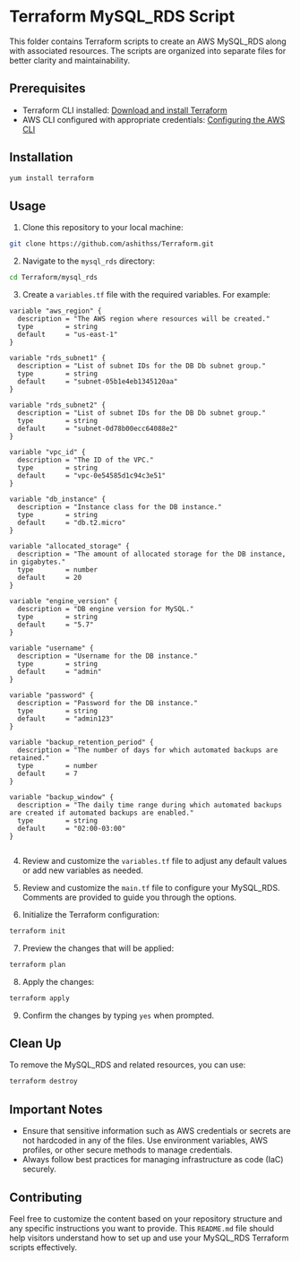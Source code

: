 # Terraform MySQL_RDS Script

This folder contains Terraform scripts to create an AWS MySQL_RDS along with associated resources. The scripts are organized into separate files for better clarity and maintainability.
## Prerequisites

- Terraform CLI installed: [Download and install Terraform](https://www.terraform.io/downloads.html)
- AWS CLI configured with appropriate credentials: [Configuring the AWS CLI](https://docs.aws.amazon.com/cli/latest/userguide/cli-configure-quickstart.html)
## Installation
 
```bash
yum install terraform
```
## Usage
 
1. Clone this repository to your local machine:


```bash
git clone https://github.com/ashithss/Terraform.git
```
 
2. Navigate to the `mysql_rds` directory:
 

```bash
cd Terraform/mysql_rds
```
 

3. Create a `variables.tf` file with the required variables. For example:


```hcl
variable "aws_region" {
  description = "The AWS region where resources will be created."
  type        = string
  default     = "us-east-1"
}

variable "rds_subnet1" {
  description = "List of subnet IDs for the DB Db subnet group."
  type        = string
  default     = "subnet-05b1e4eb1345120aa"
}

variable "rds_subnet2" {
  description = "List of subnet IDs for the DB Db subnet group."
  type        = string
  default     = "subnet-0d78b00ecc64088e2"
}

variable "vpc_id" {
  description = "The ID of the VPC."
  type        = string
  default     = "vpc-0e54585d1c94c3e51" 
}

variable "db_instance" {
  description = "Instance class for the DB instance."
  type        = string
  default     = "db.t2.micro"
}

variable "allocated_storage" {
  description = "The amount of allocated storage for the DB instance, in gigabytes."
  type        = number
  default     = 20
}

variable "engine_version" {
  description = "DB engine version for MySQL."
  type        = string
  default     = "5.7"
}

variable "username" {
  description = "Username for the DB instance."
  type        = string
  default     = "admin"
}

variable "password" {
  description = "Password for the DB instance."
  type        = string
  default     = "admin123"
}

variable "backup_retention_period" {
  description = "The number of days for which automated backups are retained."
  type        = number
  default     = 7
}

variable "backup_window" {
  description = "The daily time range during which automated backups are created if automated backups are enabled."
  type        = string
  default     = "02:00-03:00"
}
 
```
 
4. Review and customize the `variables.tf` file to adjust any default values or add new variables as needed.


5. Review and customize the `main.tf` file to configure your MySQL_RDS. Comments are provided to guide you through the options.


6. Initialize the Terraform configuration:

 
```bash
terraform init
```
 

7. Preview the changes that will be applied:


```bash
terraform plan
```

8. Apply the changes:


```bash
terraform apply
```


9. Confirm the changes by typing `yes` when prompted.
 

## Clean Up


To remove the MySQL_RDS and related resources, you can use:


```bash
terraform destroy
```


## Important Notes


- Ensure that sensitive information such as AWS credentials or secrets are not hardcoded in any of the files. Use environment variables, AWS profiles, or other secure methods to manage credentials.
- Always follow best practices for managing infrastructure as code (IaC) securely.
## Contributing 

Feel free to customize the content based on your repository structure and any specific instructions you want to provide. This `README.md` file should help visitors understand how to set up and use your MySQL_RDS Terraform scripts effectively.
